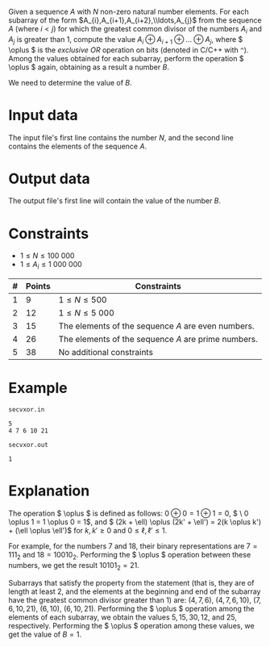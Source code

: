 
Given a sequence $A$ with $N$ non-zero natural number elements. For each subarray of the form $A_{i},A_{i+1},A_{i+2},\\ldots,A_{j}$ from the sequence $A$ (where $i < j$) for which the greatest common divisor of the numbers $A_{i}$ and $A_{j}$ is greater than $1$, compute the value $A_{i} \oplus A_{i+1} \oplus \ldots \oplus A_{j}$, where $ \oplus $ is the *exclusive OR* operation on bits (denoted in C/C++ with `^`). Among the values obtained for each subarray, perform the operation $ \oplus $ again, obtaining as a result a number $B$.

We need to determine the value of $B$.

# Input data
The input file's first line contains the number $N$, and the second line contains the elements of the sequence $A$.

# Output data
The output file's first line will contain the value of the number $B$.

# Constraints
- $1 \leq N \leq 100\ 000$
- $1 \leq  A_{i} \leq 1\ 000\ 000$

|# | Points | Constraints|
| - | - | ------------|
|1|9|$1 \leq N \leq 500$|
|2|12|$1 \leq N \leq 5\ 000$|
|3|15|The elements of the sequence $A$ are even numbers.|
|4|26|The elements of the sequence $A$ are prime numbers.|
|5|38|No additional constraints|

# Example
`secvxor.in`
```
5
4 7 6 10 21
```
`secvxor.out`
```
1
```

# Explanation
The operation $ \oplus $ is defined as follows: $0 \oplus 0  = 1 \oplus 1 = 0$, $ \ 0 \oplus 1 = 1 \oplus 0 = 1$, and $ (2k + \ell) \oplus (2k' + \ell') = 2(k \oplus k') + (\ell \oplus \ell')$ for $k, k' \geq 0$ and $0 \leq \ell, \ell' \leq 1$.

For example, for the numbers $7$ and $18$, their binary representations are $7=111_{2}$ and $18=10010_{2}$. Performing the $ \oplus $ operation between these numbers, we get the result $10101_{2}=21$.

Subarrays that satisfy the property from the statement (that is, they are of length at least 2, and the elements at the beginning and end of the subarray have the greatest common divisor greater than $1$) are: $(4,7,6)$, $(4,7,6,10)$, $(7,6,10,21)$, $(6,10)$, $(6,10,21)$. Performing the $ \oplus $ operation among the elements of each subarray, we obtain the values $5,15,30,12$, and $25$, respectively. Performing the $ \oplus $ operation among these values, we get the value of $B=1$.

